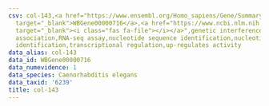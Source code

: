 ```yaml
---
csv: col-143,<a href="https://www.ensembl.org/Homo_sapiens/Gene/Summary?db=core;g=WBGene00000716"
  target="_blank">WBGene00000716</a>,<a href="https://www.ncbi.nlm.nih.gov/pubmed/27496166"
  target="_blank"><i class="fas fa-file"></i></a>",genetic interference,functional
  association,RNA-seq assay,nucleotide sequence identification,nucleotide sequence
  identification,transcriptional regulation,up-regulates activity
data_alias: col-143
data_id: WBGene00000716
data_numevidence: 1
data_species: Caenorhabditis elegans
data_taxid: '6239'
title: col-143
---
```

